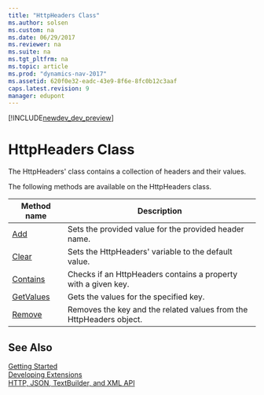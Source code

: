 ```yaml
---
title: "HttpHeaders Class"
ms.author: solsen
ms.custom: na
ms.date: 06/29/2017
ms.reviewer: na
ms.suite: na
ms.tgt_pltfrm: na
ms.topic: article
ms.prod: "dynamics-nav-2017"
ms.assetid: 620f0e32-eadc-43e9-8f6e-8fc0b12c3aaf
caps.latest.revision: 9
manager: edupont
---
```


[!INCLUDE[newdev_dev_preview](../includes/newdev_dev_preview.md)]

# HttpHeaders Class
The HttpHeaders' class contains a collection of headers and their values.

The following methods are available on the HttpHeaders class.

|Method name|Description|
|-----------|-----------|
|[Add](httpheaders-add-method.md)|Sets the provided value for the provided header name.|
|[Clear](httpheaders-clear-method.md)|Sets the HttpHeaders' variable to the default value.|
|[Contains](httpheaders-contains-method.md)|Checks if an HttpHeaders contains a property with a given key.|
|[GetValues](httpheaders-getvalues-method.md)|Gets the values for the specified key.|
|[Remove](httpheaders-remove-method.md)|Removes the key and the related values from the HttpHeaders object.|


## See Also
[Getting Started](../devenv-get-started.md)  
[Developing Extensions](../devenv-dev-overview.md)  
[HTTP, JSON, TextBuilder, and XML API](../devenv-restapi-overview.md)  
